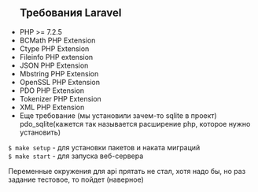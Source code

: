 <ul>
<h2>Требования Laravel</h2>
<li>PHP >= 7.2.5</li>
<li>BCMath PHP Extension</li>
<li>Ctype PHP Extension</li>
<li>Fileinfo PHP extension</li>
<li>JSON PHP Extension</li>
<li>Mbstring PHP Extension</li>
<li>OpenSSL PHP Extension</li>
<li>PDO PHP Extension</li>
<li>Tokenizer PHP Extension</li>
<li>XML PHP Extension</li>
<li>Еще требование (мы установили зачем-то sqlite в проект) pdo_sqlite(кажется так называется расширение php, которое нужно установить)</li>
</ul>

<code>$ make setup</code> - для установки пакетов и наката миграций<br>
<code>$ make start</code> - для запуска веб-сервера<br>

Переменные окружения для api прятать не стал, хотя надо бы, но раз задание тестовое, то пойдет (наверное)
